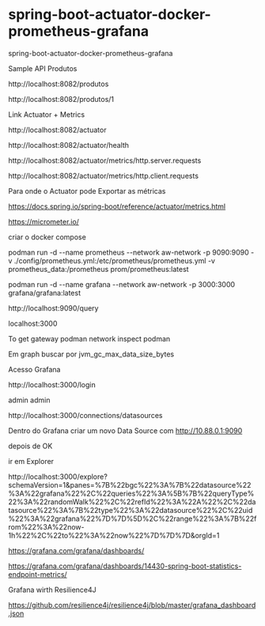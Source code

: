 # spring-boot-actuator-docker-prometheus-grafana
spring-boot-actuator-docker-prometheus-grafana

Sample API Produtos 

http://localhost:8082/produtos

http://localhost:8082/produtos/1

Link Actuator + Metrics 

http://localhost:8082/actuator

http://localhost:8082/actuator/health

http://localhost:8082/actuator/metrics/http.server.requests

http://localhost:8082/actuator/metrics/http.client.requests


Para onde o Actuator pode Exportar as métricas

https://docs.spring.io/spring-boot/reference/actuator/metrics.html

https://micrometer.io/

criar  o docker compose 

podman run -d --name prometheus  --network aw-network  -p 9090:9090 -v ./config/prometheus.yml:/etc/prometheus/prometheus.yml -v prometheus_data:/prometheus prom/prometheus:latest

podman run -d --name grafana --network aw-network -p 3000:3000 grafana/grafana:latest

http://localhost:9090/query

localhost:3000

To get gateway
podman network inspect podman 


Em graph buscar por jvm_gc_max_data_size_bytes

Acesso Grafana 

http://localhost:3000/login 

admin
admin 

http://localhost:3000/connections/datasources

Dentro do Grafana criar um novo Data Source com http://10.88.0.1:9090 

depois de OK 

ir em Explorer 

http://localhost:3000/explore?schemaVersion=1&panes=%7B%22bgc%22%3A%7B%22datasource%22%3A%22grafana%22%2C%22queries%22%3A%5B%7B%22queryType%22%3A%22randomWalk%22%2C%22refId%22%3A%22A%22%2C%22datasource%22%3A%7B%22type%22%3A%22datasource%22%2C%22uid%22%3A%22grafana%22%7D%7D%5D%2C%22range%22%3A%7B%22from%22%3A%22now-1h%22%2C%22to%22%3A%22now%22%7D%7D%7D&orgId=1


https://grafana.com/grafana/dashboards/


https://grafana.com/grafana/dashboards/14430-spring-boot-statistics-endpoint-metrics/

Grafana wirth Resilience4J 

https://github.com/resilience4j/resilience4j/blob/master/grafana_dashboard.json
